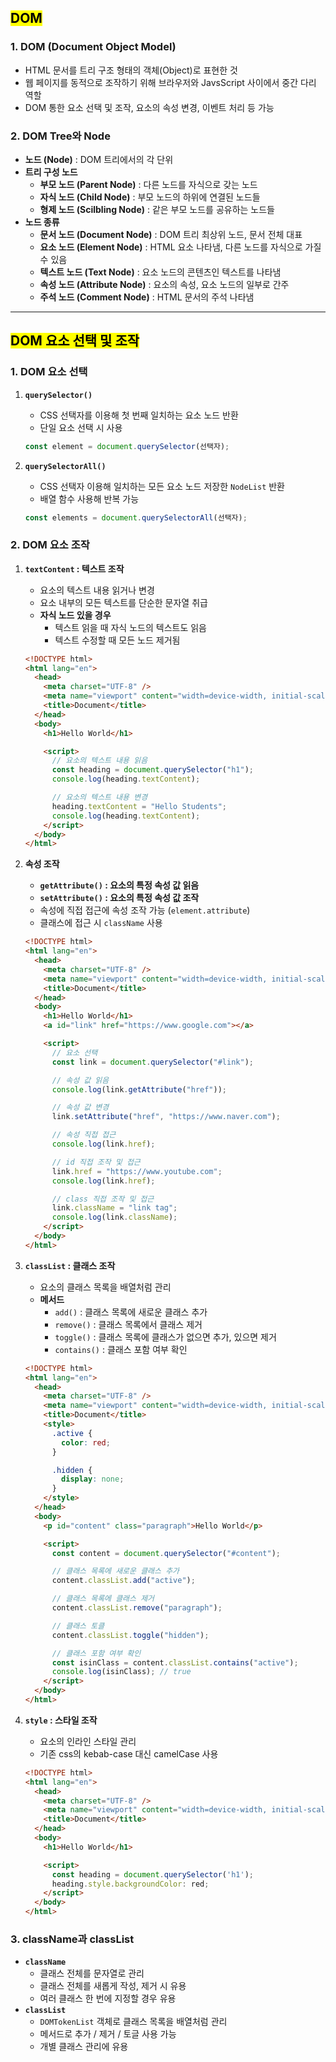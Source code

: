 ## <mark color="#fbc956">DOM</mark>

### 1. DOM (Document Object Model)

- HTML 문서를 트리 구조 형태의 객체(Object)로 표현한 것
- 웹 페이지를 동적으로 조작하기 위해 브라우저와 JavsScript 사이에서 중간 다리 역할
- DOM 통한 요소 선택 및 조작, 요소의 속성 변경, 이벤트 처리 등 가능

### 2. DOM Tree와 Node

- **노드 (Node)** : DOM 트리에서의 각 단위
- **트리 구성 노드**
  - **부모 노드 (Parent Node)** : 다른 노드를 자식으로 갖는 노드
  - **자식 노드 (Child Node)** : 부모 노드의 하위에 연결된 노드들
  - **형제 노드 (Scilbling Node)** : 같은 부모 노드를 공유하는 노드들
- **노드 종류**
  - **문서 노드 (Document Node)** : DOM 트리 최상위 노드, 문서 전체 대표
  - **요소 노드 (Element Node)** : HTML 요소 나타냄, 다른 노드를 자식으로 가질 수 있음
  - **텍스트 노드 (Text Node)** : 요소 노드의 콘텐츠인 텍스트를 나타냄
  - **속성 노드 (Attribute Node)** : 요소의 속성, 요소 노드의 일부로 간주
  - **주석 노드 (Comment Node)** : HTML 문서의 주석 나타냄

---

## <mark color="#fbc956">DOM 요소 선택 및 조작</mark>



### 1. DOM 요소 선택

1. **`querySelector()`**

   - CSS 선택자를 이용해 첫 번째 일치하는 요소 노드 반환
   - 단일 요소 선택 시 사용

   ```jsx
   const element = document.querySelector(선택자);
   ```

2. **`querySelectorAll()`**

   - CSS 선택자 이용해 일치하는 모든 요소 노드 저장한 `NodeList` 반환
   - 배열 함수 사용해 반복 가능

   ```jsx
   const elements = document.querySelectorAll(선택자);
   ```

### 2. DOM 요소 조작

1. **`textContent` : 텍스트 조작**

   - 요소의 텍스트 내용 읽거나 변경
   - 요소 내부의 모든 텍스트를 단순한 문자열 취급
   - **자식 노드 있을 경우**
     - 텍스트 읽을 때 자식 노드의 텍스트도 읽음
     - 텍스트 수정할 때 모든 노드 제거됨

   ```html
   <!DOCTYPE html>
   <html lang="en">
     <head>
       <meta charset="UTF-8" />
       <meta name="viewport" content="width=device-width, initial-scale=1.0" />
       <title>Document</title>
     </head>
     <body>
       <h1>Hello World</h1>

       <script>
         // 요소의 텍스트 내용 읽음
         const heading = document.querySelector("h1");
         console.log(heading.textContent);

         // 요소의 텍스트 내용 변경
         heading.textContent = "Hello Students";
         console.log(heading.textContent);
       </script>
     </body>
   </html>
   ```

2. **속성 조작**

   - **`getAttribute()` : 요소의 특정 속성 값 읽음**
   - **`setAttribute()` : 요소의 특정 속성 값 조작**
   - 속성에 직접 접근에 속성 조작 가능 (`element.attribute`)
   - 클래스에 접근 시 `className` 사용

   ```html
   <!DOCTYPE html>
   <html lang="en">
     <head>
       <meta charset="UTF-8" />
       <meta name="viewport" content="width=device-width, initial-scale=1.0" />
       <title>Document</title>
     </head>
     <body>
       <h1>Hello World</h1>
       <a id="link" href="https://www.google.com"></a>

       <script>
         // 요소 선택
         const link = document.querySelector("#link");

         // 속성 값 읽음
         console.log(link.getAttribute("href"));

         // 속성 값 변경
         link.setAttribute("href", "https://www.naver.com");

         // 속성 직접 접근
         console.log(link.href);

         // id 직접 조작 및 접근
         link.href = "https://www.youtube.com";
         console.log(link.href);

         // class 직접 조작 및 접근
         link.className = "link tag";
         console.log(link.className);
       </script>
     </body>
   </html>
   ```

3. **`classList` : 클래스 조작**

   - 요소의 클래스 목록을 배열처럼 관리
   - **메서드**
     - `add()` : 클래스 목록에 새로운 클래스 추가
     - `remove()` : 클래스 목록에서 클래스 제거
     - `toggle()` : 클래스 목록에 클래스가 없으면 추가, 있으면 제거
     - `contains()` : 클래스 포함 여부 확인

   ```html
   <!DOCTYPE html>
   <html lang="en">
     <head>
       <meta charset="UTF-8" />
       <meta name="viewport" content="width=device-width, initial-scale=1.0" />
       <title>Document</title>
       <style>
         .active {
           color: red;
         }

         .hidden {
           display: none;
         }
       </style>
     </head>
     <body>
       <p id="content" class="paragraph">Hello World</p>

       <script>
         const content = document.querySelector("#content");

         // 클래스 목록에 새로운 클래스 추가
         content.classList.add("active");

         // 클래스 목록에 클래스 제거
         content.classList.remove("paragraph");

         // 클래스 토클
         content.classList.toggle("hidden");

         // 클래스 포함 여부 확인
         const isinClass = content.classList.contains("active");
         console.log(isinClass); // true
       </script>
     </body>
   </html>
   ```

4. **`style` : 스타일 조작**

   - 요소의 인라인 스타일 관리
   - 기존 css의 kebab-case 대신 camelCase 사용

   ```html
   <!DOCTYPE html>
   <html lang="en">
     <head>
       <meta charset="UTF-8" />
       <meta name="viewport" content="width=device-width, initial-scale=1.0" />
       <title>Document</title>
     </head>
     <body>
       <h1>Hello World</h1>

       <script>
         const heading = document.querySelector('h1');
         heading.style.backgroundColor: red;
       </script>
     </body>
   </html>
   ```

### 3. className과 classList

- **`className`**
  - 클래스 전체를 문자열로 관리
  - 클래스 전체를 새롭게 작성, 제거 시 유용
  - 여러 클래스 한 번에 지정할 경우 유용
- **`classList`**
  - `DOMTokenList` 객체로 클래스 목록을 배열처럼 관리
  - 메서드로 추가 / 제거 / 토글 사용 가능
  - 개별 클래스 관리에 유용

